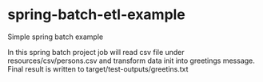 # spring-batch-etl-example
Simple spring batch example 

In this spring batch project job will read csv file under resources/csv/persons.csv and transform data init into greetings message.
Final result is written to target/test-outputs/greetins.txt
